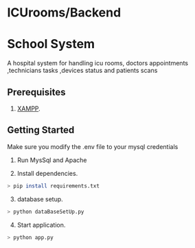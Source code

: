 # ICUrooms/Backend
# School System
A hospital system for handling icu rooms, doctors appointments ,technicians tasks ,devices status and patients scans
## Prerequisites

1. [XAMPP](https://www.apachefriends.org/download.html).

## Getting Started
Make sure you modify the .env file to your mysql credentials

1. Run MysSql and Apache

2. Install dependencies.

```sh
> pip install requirements.txt
```
3. database setup.

```sh
> python dataBaseSetUp.py
```

4. Start application.

```sh
> python app.py
```
